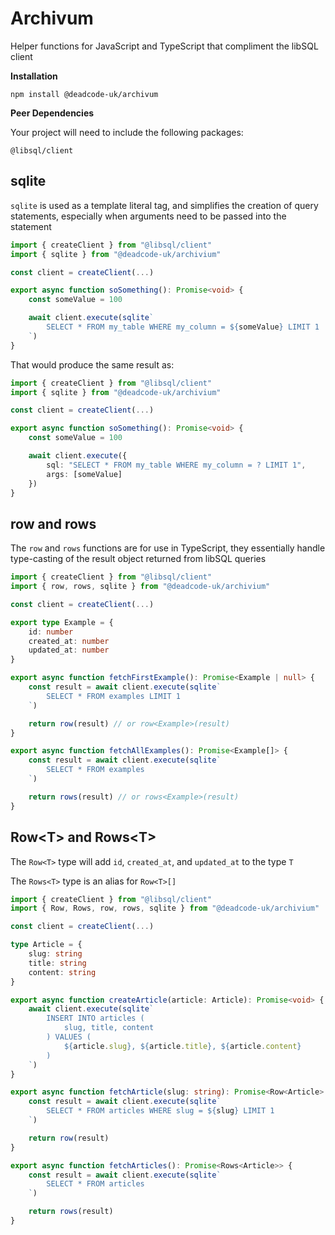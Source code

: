 # Archivum

Helper functions for JavaScript and TypeScript that compliment the libSQL client

**Installation**

```
npm install @deadcode-uk/archivum
```

**Peer Dependencies**

Your project will need to include the following packages:

```
@libsql/client
```

## sqlite

`sqlite` is used as a template literal tag, and simplifies the creation of query statements, especially when arguments need to be passed into the statement

```ts
import { createClient } from "@libsql/client"
import { sqlite } from "@deadcode-uk/archivium"

const client = createClient(...)

export async function soSomething(): Promise<void> {
    const someValue = 100

    await client.execute(sqlite`
        SELECT * FROM my_table WHERE my_column = ${someValue} LIMIT 1
    `)
}
```

That would produce the same result as:

```ts
import { createClient } from "@libsql/client"
import { sqlite } from "@deadcode-uk/archivium"

const client = createClient(...)

export async function soSomething(): Promise<void> {
    const someValue = 100

    await client.execute({
        sql: "SELECT * FROM my_table WHERE my_column = ? LIMIT 1",
        args: [someValue]
    })
}
```

## row and rows

The `row` and `rows` functions are for use in TypeScript, they essentially handle type-casting of the result object returned from libSQL queries

```ts
import { createClient } from "@libsql/client"
import { row, rows, sqlite } from "@deadcode-uk/archivium"

const client = createClient(...)

export type Example = {
    id: number
    created_at: number
    updated_at: number
}

export async function fetchFirstExample(): Promise<Example | null> {
    const result = await client.execute(sqlite`
        SELECT * FROM examples LIMIT 1
    `)

    return row(result) // or row<Example>(result)
}

export async function fetchAllExamples(): Promise<Example[]> {
    const result = await client.execute(sqlite`
        SELECT * FROM examples
    `)

    return rows(result) // or rows<Example>(result)
}
```

## Row\<T\> and Rows\<T\>

The `Row<T>` type will add `id`, `created_at`, and `updated_at` to the type `T`

The `Rows<T>` type is an alias for `Row<T>[]`

```ts
import { createClient } from "@libsql/client"
import { Row, Rows, row, rows, sqlite } from "@deadcode-uk/archivium"

const client = createClient(...)

type Article = {
    slug: string
    title: string
    content: string
}

export async function createArticle(article: Article): Promise<void> {
    await client.execute(sqlite`
        INSERT INTO articles (
            slug, title, content
        ) VALUES (
            ${article.slug}, ${article.title}, ${article.content}
        )
    `)
}

export async function fetchArticle(slug: string): Promise<Row<Article> | null> {
    const result = await client.execute(sqlite`
        SELECT * FROM articles WHERE slug = ${slug} LIMIT 1
    `)

    return row(result)
}

export async function fetchArticles(): Promise<Rows<Article>> {
    const result = await client.execute(sqlite`
        SELECT * FROM articles
    `)

    return rows(result)
}
```

